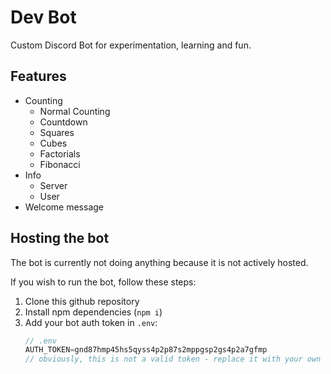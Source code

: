 # Dev Bot
Custom Discord Bot for experimentation, learning and fun.

## Features
- Counting
    - Normal Counting
    - Countdown
    - Squares
    - Cubes
    - Factorials
    - Fibonacci
- Info
    - Server
    - User
- Welcome message

## Hosting the bot
The bot is currently not doing anything because it is not actively hosted.

If you wish to run the bot, follow these steps:
1. Clone this github repository
2. Install npm dependencies (`npm i`)
3. Add your bot auth token in `.env`:
    ``` js
    // .env
    AUTH_TOKEN=gnd87hmp45hs5qyss4p2p87s2mppgsp2gs4p2a7gfmp 
    // obviously, this is not a valid token - replace it with your own
    ```